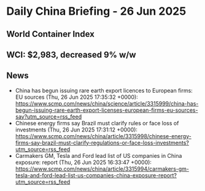 Daily China Briefing - 26 Jun 2025
==================================================
World Container Index
--------------------
WCI: $2,983, decreased 9% w/w
--------------------
News
--------------------
- China has begun issuing rare earth export licences to European firms: EU sources (Thu, 26 Jun 2025 17:35:32 +0000): https://www.scmp.com/news/china/science/article/3315999/china-has-begun-issuing-rare-earth-export-licenses-european-firms-eu-sources-say?utm_source=rss_feed
- Chinese energy firms say Brazil must clarify rules or face loss of investments (Thu, 26 Jun 2025 17:31:12 +0000): https://www.scmp.com/news/china/article/3315998/chinese-energy-firms-say-brazil-must-clarify-regulations-or-face-loss-investments?utm_source=rss_feed
- Carmakers GM, Tesla and Ford lead list of US companies in China exposure: report (Thu, 26 Jun 2025 16:33:47 +0000): https://www.scmp.com/news/china/article/3315994/carmakers-gm-tesla-and-ford-lead-list-us-companies-china-exposure-report?utm_source=rss_feed

